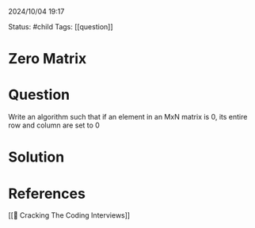 2024/10/04
19:17

Status: #child 
Tags: [[question]]
# Zero Matrix
# Question

Write an algorithm such that if an element in an MxN matrix is 0, its entire row and column are set to 0

# Solution



# References

[[📙 Cracking The Coding Interviews]]